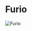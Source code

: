 # Furio

![Furio](https://static.wikia.nocookie.net/chainsaw-man/images/0/02/Furio.png/revision/latest?cb=20230405141235)


